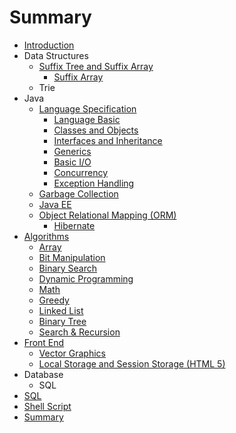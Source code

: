 # Summary

* [Introduction](README.md)
* Data Structures
   * [Suffix Tree and Suffix Array](suffix_tree_and_suffix_array.md)
       * [Suffix Array](suffix_array.md)
   * Trie
* Java
   * [Language Specification](java_language_specification.md)
       * [Language Basic](java_language_basic.md)
       * [Classes and Objects](java_classes_and_objects.md)
       * [Interfaces and Inheritance](interfaces_and_inheritance.md)
       * [Generics](java_generics.md)
       * [Basic I/O](basic_io.md)
       * [Concurrency](java_concurrency.md)
       * [Exception Handling](exception_handling.md)
   * [Garbage Collection](garbage_collection.md)
   * [Java EE](java-ee.md)
   * [Object Relational Mapping (ORM)](object_relational_mapping.md)
       * [Hibernate](hibernate.md)
* [Algorithms](algorithms.md)
   * [Array](array.md)
   * [Bit Manipulation](bit_manipulation.md)
   * [Binary Search](binary_search.md)
   * [Dynamic Programming](dynamic_programming.md)
   * [Math](math.md)
   * [Greedy](greedy.md)
   * [Linked List](linked_list.md)
   * [Binary Tree](binary_tree.md)
   * [Search & Recursion](search_&_recursion.md)
* [Front End](front_end.md)
   * [Vector Graphics](vector_graphics.md)
   * [Local Storage and Session Storage (HTML 5)](local_storage_and_session_storage.md)
* Database
   * SQL
* [SQL](sql.md)
* [Shell Script](shell_script.md)
* [Summary](SUMMARY.md)

